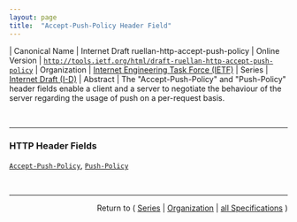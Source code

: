 ```yaml
---
layout: page
title:  "Accept-Push-Policy Header Field"
---
```


| Canonical Name | Internet Draft ruellan-http-accept-push-policy
| Online Version | [`http://tools.ietf.org/html/draft-ruellan-http-accept-push-policy`](http://tools.ietf.org/html/draft-ruellan-http-accept-push-policy)
| Organization | [Internet Engineering Task Force (IETF)](..)
| Series | [Internet Draft (I-D)](.)
| Abstract | The "Accept-Push-Policy" and "Push-Policy" header fields enable a client and a server to negotiate the behaviour of the server regarding the usage of push on a per-request basis.

<br/>
<hr/>

### HTTP Header Fields

[`Accept-Push-Policy`](/concepts/http-header/Accept-Push-Policy "The &#34;Accept-Push-Policy&#34; and &#34;Push-Policy&#34; header fields enable a client and a server to negotiate the behaviour of the server regarding the usage of push on a per-request basis."), [`Push-Policy`](/concepts/http-header/Push-Policy "The &#34;Accept-Push-Policy&#34; and &#34;Push-Policy&#34; header fields enable a client and a server to negotiate the behaviour of the server regarding the usage of push on a per-request basis.")



<br/>
<hr/>

<p style="text-align: right">Return to ( <a href="./">Series</a> | <a href="../">Organization</a> | <a href="../../">all Specifications</a> )</p>